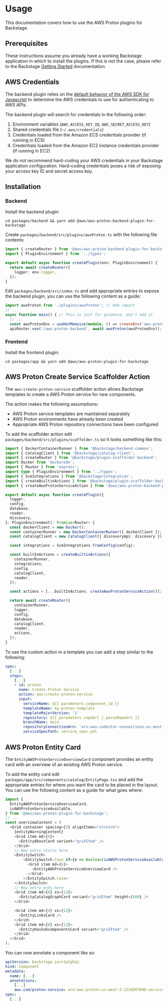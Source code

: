 # Usage

This documentation covers how to use the AWS Proton plugins for Backstage.

## Prerequisites

These instructions assume you already have a working Backstage application in which to install the plugins. If this is not the case, please refer to the Backstage [Getting Started](https://backstage.io/docs/getting-started/) documentation.

## AWS Credentials

The backend plugin relies on the [default behavior of the AWS SDK for Javascript](https://docs.aws.amazon.com/sdk-for-javascript/v3/developer-guide/setting-credentials-node.html) to determine the AWS credentials to use for authenticating to AWS APIs.

The backend plugin will search for credentials in the following order:

1. Environment variables (`AWS_ACCESS_KEY_ID`, `AWS_SECRET_ACCESS_KEY`)
1. Shared credentials file (`~/.aws/credentials`)
1. Credentials loaded from the Amazon ECS credentials provider (if running in ECS)
1. Credentials loaded from the Amazon EC2 instance credentials provider (if running in EC2)

We do not recommend hard-coding your AWS credentials in your Backstage application configuration. Hard-coding credentials poses a risk of exposing your access key ID and secret access key.

## Installation

### Backend

Install the backend plugin:

```
cd packages/backend && yarn add @aws/aws-proton-backend-plugin-for-backstage
```

Create `packages/backend/src/plugins/awsProton.ts` with the following file contents:

```typescript
import { createRouter } from '@aws/aws-proton-backend-plugin-for-backstage';
import { PluginEnvironment } from '../types';

export default async function createPlugin(env: PluginEnvironment) {
  return await createRouter({
    logger: env.logger,
  });
}
```

Edit `packages/backend/src/index.ts` and add appropriate entries to expose the backend plugin, you can use the following content as a guide:

```typescript
import awsProton from './plugins/awsProton'; // Add import
// ...
async function main() { // This is just for guidance, don't add it
  // ...
  const awsProtonEnv = useHotMemoize(module, () => createEnv('aws-proton-backend'));      // Add env
  apiRouter.use('/aws-proton-backend', await awsProton(awsProtonEnv));  // Add router plug
```

### Frontend

Install the frontend plugin:

```
cd packages/app && yarn add @aws/aws-proton-plugin-for-backstage
```

## AWS Proton Create Service Scaffolder Action

The `aws:create-proton-service` scaffolder action allows Backstage templates to create a AWS Proton service for new components.

The action makes the following assumptions:
- AWS Proton service templates are maintained separately
- AWS Proton environments have already been created
- Appropriate AWS Proton repository connections have been configured

To add the scaffolder action edit `packages/backend/src/plugins/scaffolder.ts` so it looks something like this:

```typescript
import { DockerContainerRunner } from '@backstage/backend-common';
import { CatalogClient } from '@backstage/catalog-client';
import { createRouter } from '@backstage/plugin-scaffolder-backend';
import Docker from 'dockerode';
import { Router } from 'express';
import type { PluginEnvironment } from '../types';
import { ScmIntegrations } from '@backstage/integration';
import { createBuiltinActions } from '@backstage/plugin-scaffolder-backend';
import { createAwsProtonServiceAction } from '@aws/aws-proton-backend-plugin-for-backstage'; // Import the action

export default async function createPlugin({
  logger,
  config,
  database,
  reader,
  discovery,
}: PluginEnvironment): Promise<Router> {
  const dockerClient = new Docker();
  const containerRunner = new DockerContainerRunner({ dockerClient });
  const catalogClient = new CatalogClient({ discoveryApi: discovery });

  const integrations = ScmIntegrations.fromConfig(config);

  const builtInActions = createBuiltinActions({
    containerRunner,
    integrations,
    config,
    catalogClient,
    reader,
  });

  const actions = [...builtInActions, createAwsProtonServiceAction()]; // Add the action to the built-in actions

  return await createRouter({
    containerRunner,
    logger,
    config,
    database,
    catalogClient,
    reader,
    actions,
  });
}
```

To use the custom action in a template you can add a step similar to the following:

```yaml
spec:
  [...]
  steps:
    [...]
    - id: proton
      name: Create Proton Service
      action: aws:create-proton-service
      input:
        serviceName: ${{ parameters.component_id }}
        templateName: my-proton-template
        templateMajorVersion: '1'
        repository: ${{ parameters.repoUrl | parseRepoUrl }}
        branchName: main
        repositoryConnectionArn: 'arn:aws:codestar-connections:us-west-2:1234567890:connection/4dde5c82-51d6-4ea9-918e-03aed6971ff3'
        serviceSpecPath: service_spec.yml
```

## AWS Proton Entity Card

The `EntityAWSProtonServiceOverviewCard` component provides an entity card with an overview of an existing AWS Proton service.

To add the entity card edit `packages/app/src/components/catalog/EntityPage.tsx` and add the appropriate entries for where you want the card to be placed in the layout. You can use the following content as a guide for what goes where:

```typescript
import {
  EntityAWSProtonServiceOverviewCard,
  isAWSProtonServiceAvailable,
} from '@aws/aws-proton-plugin-for-backstage';
// ...
const overviewContent = (
  <Grid container spacing={3} alignItems="stretch">
    {entityWarningContent}
    <Grid item md={6}>
      <EntityAboutCard variant="gridItem" />
    </Grid>
    // New entry starts here
    <EntitySwitch>
        <EntitySwitch.Case if={e => Boolean(isAWSProtonServiceAvailable(e))}>
          <Grid item md={6}>
            <EntityAWSProtonServiceOverviewCard />
          </Grid>
        </EntitySwitch.Case>
    </EntitySwitch>
    // New entry ends here
    <Grid item md={6} xs={12}>
      <EntityCatalogGraphCard variant="gridItem" height={400} />
    </Grid>

    <Grid item md={4} xs={12}>
      <EntityLinksCard />
    </Grid>
    <Grid item md={8} xs={12}>
      <EntityHasSubcomponentsCard variant="gridItem" />
    </Grid>
  </Grid>
);
```

You can now annotate a component like so:

```yaml
apiVersion: backstage.io/v1alpha1
kind: Component
metadata:
  name: [...]
  annotations:
    [...]
    aws.com/proton-service: arn:aws:proton:us-west-2:1234567890:service/my-proton-service
spec:
  [...]
```